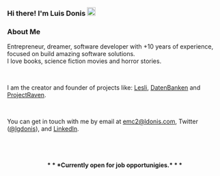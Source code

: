### Hi there! I'm Luis Donis <a href="https://www.ldonis.com/"><img src="https://media.giphy.com/media/hvRJCLFzcasrR4ia7z/giphy.gif" width="20px" height="20px"></a>


### About Me
Entrepreneur, dreamer, software developer with +10 years of experience, focused on build amazing software solutions.  
I love books, science fiction movies and horror stories.

<br />

I am the creator and founder of projects like: [Lesli](https://lesli.dev/), [DatenBanken](https://datenbanken.dev/) and [ProjectRaven](https://www.raven.gt/).

<br />

You can get in touch with me by email at [emc2@ldonis.com](mailto:emc2@ldonis.com), Twitter ([@lgdonis](https://twitter.com/lgdonis)), and [LinkedIn](https://www.linkedin.com/in/ldonis/).

<br /> <br /> 

<h4 align="center">* * *Currently open for job opportunigies.* * *</h4>

<br /> <br />
